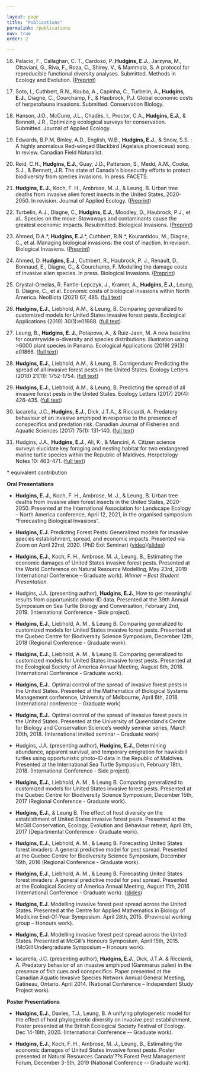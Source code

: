 ```yaml
---

layout: page
title: "Publications"
permalink: /publications
nav: true
order: 2

---
```

16.  Palacio, F., Callaghan, C. T., Cardoso, P.,**Hudgins, E.J.**, Jarzyna, M., Ottaviani, G., Riva, F., Roza, C., Shirey, V., & Mammola, S.  A protocol for reproducible functional diversity analyses. Submitted. Methods in Ecology and Evolution. ([Preprint](https://ecoevorxiv.org/yt9sb/))

15.  Soto, I., Cuthbert, R.N., Kouba, A., Capinha, C., Turbelin, A., **Hudgins, E.J.**, Diagne, C., Courchamp, F., & Haubrock, P.J. Global economic costs of herpetofauna invasions. Submitted. Conservation Biology.

14. Hanson, J.O., McCune, J.L., Chadès, I., Proctor, C.A., **Hudgins, E.J.**,
& Bennett, J.R., Optimizing ecological surveys for conservation. Submitted. Journal of Applied Ecology.


13. Edwards, B.P.M, Binley, A.D., English, W.B., **Hudgins, E.J.**, & Snow, S.S. : A highly anomalous Red-winged Blackbird (Agelaius phoeniceus) song. In review. Canadian Field Naturalist.

12. Reid, C.H., **Hudgins, E.J.**, Guay, J.D., Patterson, S., Medd, A.M., Cooke, S.J., & Bennett, J.R. The state of Canada's biosecurity efforts to protect biodiversity from species invasions. In press. FACETS.


11. **Hudgins, E. J.**, Koch, F. H., Ambrose, M. J., & Leung, B. Urban tree deaths from invasive alien forest insects in the United States, 2020-2050. In revision. Journal of Applied Ecology. ([Preprint](https://doi.org/10.1101/2021.04.24.441210))

10. Turbelin, A.J., Diagne, C., **Hudgins, E.J.**, Moodley, D., Haubrock, P.J., et al.. Species on the move: Stowaways and contaminants cause the greatest economic impacts. Resubmitted. Biological Invasions. ([Preprint](https://doi.org/10.21203/rs.3.rs-440305/v1))

9. Ahmed, D.A.\*, **Hudgins, E.J.**\*, Cuthbert, R.N.\*, Kourantidou, M., Diagne, C., et al. Managing biological invasions: the cost of inaction. In revision. Biological Invasions. ([Preprint](https://doi.org/10.21203/rs.3.rs-300416/v1))

8. Ahmed, D. **Hudgins, E.J.**, Cuthbert, R., Haubrock, P. J., Renault, D., Bonnaud, E., Diagne, C.,  & Courchamp, F. Modelling the damage costs of invasive alien species. In press. Biological Invasions. ([Preprint](https://doi.org/10.21203/rs.3.rs-380351/v1))

7. Crystal-Ornelas, R. Fantle-Lepczyk, J., Kramer, A., **Hudgins, E.J.**, Leung, B. Diagne, C., et al. Economic costs of biological invasions within North America. NeoBiota (2021) 67, 485. ([full text](https://neobiota.pensoft.net/article/58038/))

6. **Hudgins, E.J.**, Liebhold, A.M., & Leung, B. Comparing generalized to customized models for United States invasive forest pests. Ecological Applications (2019) 30(1):e01988. ([full text](https://esajournals.onlinelibrary.wiley.com/doi/10.1002/eap.1988))

5. Leung, B., **Hudgins, E. J.**, Potapova, A., & Ruiz-Jaen, M. A new baseline for countrywide α-diversity and species distributions: illustration using >6000 plant species in Panama. Ecological Applications (2019) 29(3): e01866. ([full text](https://esajournals.onlinelibrary.wiley.com/doi/10.1002/eap.1866))

4. **Hudgins, E.J.**, Liebhold, A.M., & Leung, B. Corrigendum: Predicting the spread of all invasive forest pests in the United States. Ecology Letters (2018) 21(11): 1752-1754. ([full text](https://onlinelibrary.wiley.com/doi/10.1111/ele.13149))

3. **Hudgins, E.J.**, Liebhold, A.M., & Leung, B. Predicting the spread of all invasive forest pests in the United States. Ecology Letters (2017) 20(4): 426-435. ([full text](http://onlinelibrary.wiley.com/doi/10.1111/ele.12741/full))

2. Iacarella, J.C., **Hudgins, E.J.**, Dick, J.T.A., & Ricciardi, A. Predatory behaviour of an invasive amphipod in response to the presence of conspecifics and predation risk. Canadian Journal of Fisheries and Aquatic Sciences (2017) 75(1): 131-140.    ([full text](http://www.nrcresearchpress.com/doi/full/10.1139/cjfas-2016-0417))

1. Hudgins, J.A., **Hudgins, E.J.**, Ali, K., & Mancini, A. Citizen science surveys elucidate key foraging and nesting habitat for two endangered marine turtle species within the Republic of Maldives. Herpetology Notes 10: 463-471. ([full text](https://www.biotaxa.org/hn/article/view/26126))

\* equivalent contribution

**Oral Presentations**

* **Hudgins, E. J.**, Koch, F. H., Ambrose, M. J., & Leung, B. Urban tree deaths from invasive alien forest insects in the United States, 2020-2050. Presented at the International Association for Landscape Ecology – North America conference, April 12, 2021, in the organised symposium “Forecasting Biological Invasions”.

* **Hudgins, E.J.** Predicting Forest Pests: Generalized models for invasive species establishment, spread, and economic impacts. Presented via Zoom on April 22nd, 2020. (PhD Exit Seminar) ([video](https://youtu.be/hceSoNLj4X4))([slides](https://drive.google.com/file/d/1cWsGwcmYP6OP44Yepc-Wbzv_8C4wifsu/view?usp=sharing))

* **Hudgins, E.J.**, Koch, F. H., Ambrose, M. J., Leung, B., Estimating the economic damages of United States invasive forest pests. Presented at the World Conference on Natural Resource Modelling, May 23rd, 2019 (International Conference – Graduate work). _Winner – Best Student Presentation._

* Hudgins, J.A. (presenting author), **Hudgins, E.J.**, How to get meaningful results from opportunistic photo-ID data. Presented at the 39th Annual Symposium on Sea Turtle Biology and Conversation, February 2nd, 2019. (International Conference - Side project).

* **Hudgins, E.J.**, Liebhold, A. M., & Leung B. Comparing generalized to customized models for United States invasive forest pests. Presented at the Quebec Centre for Biodiversity Science Symposium, December 12th, 2018 (Regional Conference - Graduate work).

* **Hudgins, E.J.**, Liebhold, A. M., & Leung B. Comparing generalized to customized models for United States invasive forest pests. Presented at the Ecological Society of America Annual Meeting, August 8th, 2018. (International Conference - Graduate work).

* **Hudgins, E.J.**. Optimal control of the spread of invasive forest pests in the United States. Presented at the Mathematics of Biological Systems Management conference, University of Melbourne, April 6th, 2018. (International conference – Graduate work)

* **Hudgins, E.J.**. Optimal control of the spread of invasive forest pests in the United States. Presented at the University of Queensland’s Centre for Biology and Conservation Science’s weekly seminar series, March 20th, 2018. (International invited seminar – Graduate work)

* Hudgins, J.A. (presenting author), **Hudgins, E.J.**, Determining abundance, apparent survival, and temporary emigration for hawksbill turtles using opportunistic photo-ID data in the Republic of Maldives. Presented at the International Sea Turtle Symposium, February 18th, 2018. (International Conference - Side project).

* **Hudgins, E.J.**, Liebhold, A. M., & Leung B. Comparing generalized to customized models for United States invasive forest pests. Presented at the Quebec Centre for Biodiversity Science Symposium, December 15th, 2017 (Regional Conference - Graduate work).

* **Hudgins, E.J.**, & Leung B. The effect of host diversity on the establishment of United States invasive forest pests. Presented at the McGill Conservation, Ecology, Evolution and Behaviour retreat, April 8th, 2017 (Departmental Conference - Graduate work).

* **Hudgins, E.J.**, Liebhold, A. M., & Leung B. Forecasting United States forest invaders: A general predictive model for pest spread. Presented at the Quebec Centre for Biodiversity Science Symposium, December 16th, 2016 (Regional Conference - Graduate work).

* **Hudgins, E.J.**, Liebhold, A. M., & Leung B. Forecasting United States forest invaders: A general predictive model for pest spread. Presented at the Ecological Society of America Annual Meeting, August 11th, 2016 (International Conference - Graduate work). ([slides](https://f1000research.com/slides/5-2026))

* **Hudgins, E.J.** Modelling invasive forest pest spread across the United States. Presented at the Centre for Applied Mathematics in Biology of Medicine End-Of-Year Symposium. April 28th, 2015. (Provincial working group – Honours work).

* **Hudgins, E.J.** Modelling invasive forest pest spread across the United States. Presented at McGill’s Honours Symposium, April 15th, 2015. (McGill Undergraduate Symposium – Honours work).

* Iacarella, J.C. (presenting author), **Hudgins, E.J.**, Dick, J.T.A. & Ricciardi, A. Predatory behavior of an invasive amphipod (Gammarus pulex) in the presence of fish cues and conspecifics. Paper presented at the Canadian Aquatic Invasive Species Network Annual General Meeting, Gatineau, Ontario. April 2014. (National Conference – Independent Study Project work).

**Poster Presentations**

* **Hudgins, E.J.**, Davies, T.J., Leung, B. A unifying phylogenetic model for the effect of host phylogenetic diversity on invasive pest establishment. Poster presented at the British Ecological Society Festival of Ecology. Dec 14-18th, 2020. (International Conference -- Graduate work).

* **Hudgins, E.J.**, Koch, F. H., Ambrose, M. J., Leung, B., Estimating the economic damages of United States invasive forest pests. Poster presented at Natural Resources Canada'??s Forest Pest Management Forum, December 3-5th, 2019 (National Conference -- Graduate work).